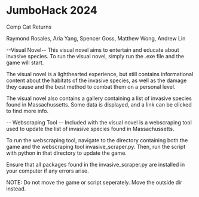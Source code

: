 # JumboHack 2024
Comp Cat Returns

Raymond Rosales, Aria Yang, Spencer Goss, Matthew Wong, Andrew Lin

--Visual Novel--
This visual novel aims to entertain and educate about invasive species.
To run the visual novel, simply run the .exe file and the game will start.

The visual novel is a lighthearted experience, but still contains informational
content about the habitats of the invasive species, as well as the damage they
cause and the best method to combat them on a personal level.

The visual novel also contains a gallery containing a list of invasive species
found in Massachussetts. Some data is displayed, and a link can be clicked to
find more info. 

-- Webscraping Tool --
Included with the visual novel is a webscraping tool used to update the list of
invasive species found in Massachussetts. 

To run the webscraping tool, navigate to the directory containing both the game
and the webscraping tool invasive_scraper.py. Then, run the script with python
in that directory to update the game.

Ensure that all packages found in the invasive_scraper.py are installed in your
computer if any errors arise. 

NOTE: Do not move the game or script seperately. Move the outside dir instead.